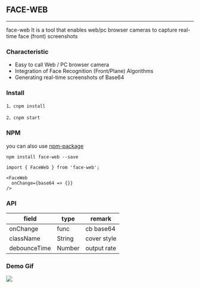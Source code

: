 ## FACE-WEB
---
face-web It is a tool that enables web/pc browser cameras to capture real-time face (front) screenshots

### Characteristic
- Easy to call Web / PC browser camera
- Integration of Face Recognition (Front/Plane) Algorithms
- Generating real-time screenshots of Base64


### Install

```
1、cnpm install
```

```
2、cnpm start
```

### NPM
you can also use [npm-package](https://www.npmjs.com/package/face-web)

```
npm install face-web --save
```

```
import { FaceWeb } from 'face-web';

<FaceWeb
  onChange={base64 => {}}
/>
```

### API

|  field   | type  | remark |
|  ----  | ----  | ---- |
| onChange  | func | cb base64 |
| className  | String | cover style |
| debounceTime  | Number | output rate |

### Demo Gif

![](https://pan.baidu.com/s/1Mpf2eUkS4SqZCjDk7ZsO6Q)
